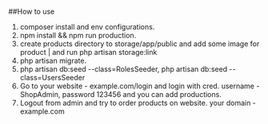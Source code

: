 ##How to use
1. composer install and env configurations.
2. npm install && npm run production.
3. create products directory to storage/app/public and add some image for product | and run php artisan storage:link
4. php artisan migrate.
5. php artisan db:seed --class=RolesSeeder, php artisan db:seed --class=UsersSeeder 
6. Go to your website - example.com/login and login with cred. 
username - ShopAdmin, password 123456 and you can add productions.
7. Logout from admin and try to order products on website. your domain - example.com
